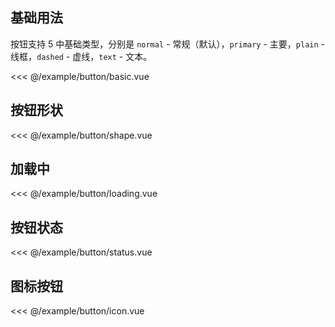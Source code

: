 ## 基础用法

按钮支持 5 中基础类型，分别是 `normal` - 常规（默认），`primary` - 主要，`plain` - 线框，`dashed` - 虚线，`text` - 文本。

<demo-block src="button/basic">

<<< @/example/button/basic.vue

</demo-block>

## 按钮形状
<demo-block src="button/shape">

<<< @/example/button/shape.vue

</demo-block>

## 加载中
<demo-block src="button/loading">

<<< @/example/button/loading.vue

</demo-block>

## 按钮状态
<demo-block src="button/status">

<<< @/example/button/status.vue

</demo-block>

## 图标按钮
<demo-block src="button/icon">

<<< @/example/button/icon.vue

</demo-block>
